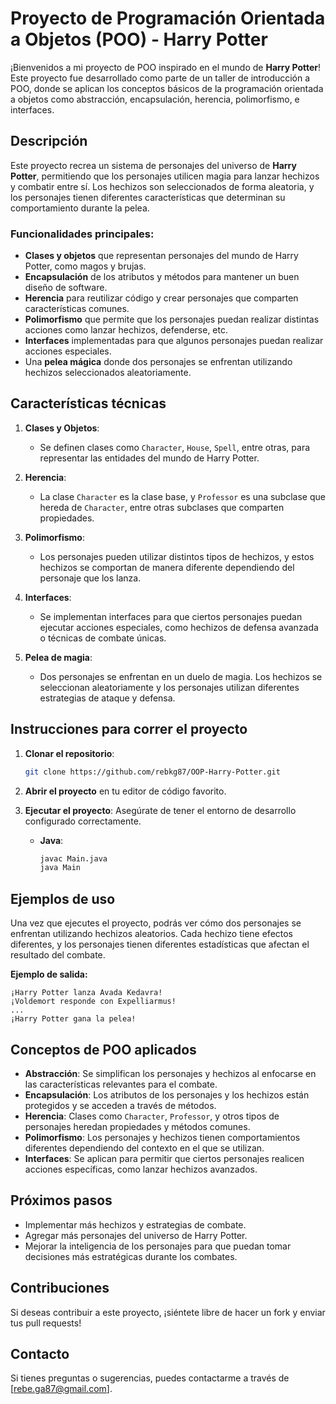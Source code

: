 # Proyecto de Programación Orientada a Objetos (POO) - Harry Potter

¡Bienvenidos a mi proyecto de POO inspirado en el mundo de **Harry Potter**! Este proyecto fue desarrollado como parte de un taller de introducción a POO, donde se aplican los conceptos básicos de la programación orientada a objetos como abstracción, encapsulación, herencia, polimorfismo, e interfaces.

## Descripción

Este proyecto recrea un sistema de personajes del universo de **Harry Potter**, permitiendo que los personajes utilicen magia para lanzar hechizos y combatir entre sí. Los hechizos son seleccionados de forma aleatoria, y los personajes tienen diferentes características que determinan su comportamiento durante la pelea.

### Funcionalidades principales:
- **Clases y objetos** que representan personajes del mundo de Harry Potter, como magos y brujas.
- **Encapsulación** de los atributos y métodos para mantener un buen diseño de software.
- **Herencia** para reutilizar código y crear personajes que comparten características comunes.
- **Polimorfismo** que permite que los personajes puedan realizar distintas acciones como lanzar hechizos, defenderse, etc.
- **Interfaces** implementadas para que algunos personajes puedan realizar acciones especiales.
- Una **pelea mágica** donde dos personajes se enfrentan utilizando hechizos seleccionados aleatoriamente.

## Características técnicas

1. **Clases y Objetos**: 
   - Se definen clases como `Character`, `House`, `Spell`, entre otras, para representar las entidades del mundo de Harry Potter.
   
2. **Herencia**: 
   - La clase `Character` es la clase base, y `Professor` es una subclase que hereda de `Character`, entre otras subclases que comparten propiedades.

3. **Polimorfismo**: 
   - Los personajes pueden utilizar distintos tipos de hechizos, y estos hechizos se comportan de manera diferente dependiendo del personaje que los lanza.

4. **Interfaces**: 
   - Se implementan interfaces para que ciertos personajes puedan ejecutar acciones especiales, como hechizos de defensa avanzada o técnicas de combate únicas.

5. **Pelea de magia**: 
   - Dos personajes se enfrentan en un duelo de magia. Los hechizos se seleccionan aleatoriamente y los personajes utilizan diferentes estrategias de ataque y defensa.

## Instrucciones para correr el proyecto

1. **Clonar el repositorio**:
   ```bash
   git clone https://github.com/rebkg87/OOP-Harry-Potter.git
   ```
   
2. **Abrir el proyecto** en tu editor de código favorito.

3. **Ejecutar el proyecto**:
   Asegúrate de tener el entorno de desarrollo configurado correctamente.
   
   - **Java**:
     ```bash
     javac Main.java
     java Main
     ```

## Ejemplos de uso

Una vez que ejecutes el proyecto, podrás ver cómo dos personajes se enfrentan utilizando hechizos aleatorios. Cada hechizo tiene efectos diferentes, y los personajes tienen diferentes estadísticas que afectan el resultado del combate.

**Ejemplo de salida:**
```
¡Harry Potter lanza Avada Kedavra!
¡Voldemort responde con Expelliarmus!
...
¡Harry Potter gana la pelea!
```

## Conceptos de POO aplicados

- **Abstracción**: Se simplifican los personajes y hechizos al enfocarse en las características relevantes para el combate.
- **Encapsulación**: Los atributos de los personajes y los hechizos están protegidos y se acceden a través de métodos.
- **Herencia**: Clases como `Character`, `Professor`, y otros tipos de personajes heredan propiedades y métodos comunes.
- **Polimorfismo**: Los personajes y hechizos tienen comportamientos diferentes dependiendo del contexto en el que se utilizan.
- **Interfaces**: Se aplican para permitir que ciertos personajes realicen acciones específicas, como lanzar hechizos avanzados.

## Próximos pasos

- Implementar más hechizos y estrategias de combate.
- Agregar más personajes del universo de Harry Potter.
- Mejorar la inteligencia de los personajes para que puedan tomar decisiones más estratégicas durante los combates.

## Contribuciones

Si deseas contribuir a este proyecto, ¡siéntete libre de hacer un fork y enviar tus pull requests!

## Contacto

Si tienes preguntas o sugerencias, puedes contactarme a través de [rebe.ga87@gmail.com].
